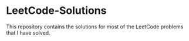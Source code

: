 # LeetCode-Solutions
This repository contains the solutions for most of the LeetCode problems that I have solved.
